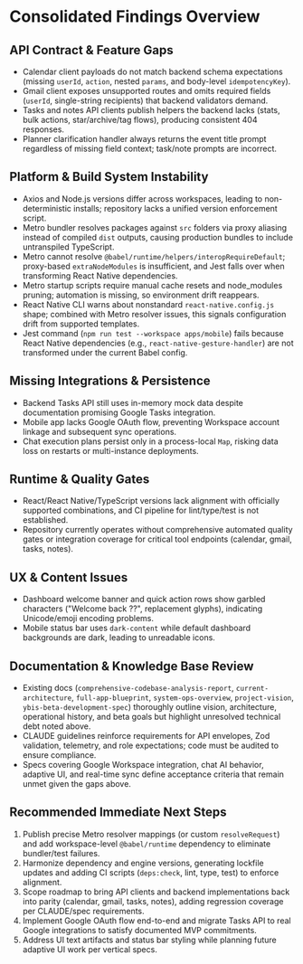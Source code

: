 # Consolidated Findings Overview

## API Contract & Feature Gaps
- Calendar client payloads do not match backend schema expectations (missing `userId`, `action`, nested `params`, and body-level `idempotencyKey`).
- Gmail client exposes unsupported routes and omits required fields (`userId`, single-string recipients) that backend validators demand.
- Tasks and notes API clients publish helpers the backend lacks (stats, bulk actions, star/archive/tag flows), producing consistent 404 responses.
- Planner clarification handler always returns the event title prompt regardless of missing field context; task/note prompts are incorrect.

## Platform & Build System Instability
- Axios and Node.js versions differ across workspaces, leading to non-deterministic installs; repository lacks a unified version enforcement script.
- Metro bundler resolves packages against `src` folders via proxy aliasing instead of compiled `dist` outputs, causing production bundles to include untranspiled TypeScript.
- Metro cannot resolve `@babel/runtime/helpers/interopRequireDefault`; proxy-based `extraNodeModules` is insufficient, and Jest falls over when transforming React Native dependencies.
- Metro startup scripts require manual cache resets and node_modules pruning; automation is missing, so environment drift reappears.
- React Native CLI warns about nonstandard `react-native.config.js` shape; combined with Metro resolver issues, this signals configuration drift from supported templates.
- Jest command (`npm run test --workspace apps/mobile`) fails because React Native dependencies (e.g., `react-native-gesture-handler`) are not transformed under the current Babel config.

## Missing Integrations & Persistence
- Backend Tasks API still uses in-memory mock data despite documentation promising Google Tasks integration.
- Mobile app lacks Google OAuth flow, preventing Workspace account linkage and subsequent sync operations.
- Chat execution plans persist only in a process-local `Map`, risking data loss on restarts or multi-instance deployments.

## Runtime & Quality Gates
- React/React Native/TypeScript versions lack alignment with officially supported combinations, and CI pipeline for lint/type/test is not established.
- Repository currently operates without comprehensive automated quality gates or integration coverage for critical tool endpoints (calendar, gmail, tasks, notes).

## UX & Content Issues
- Dashboard welcome banner and quick action rows show garbled characters ("Welcome back ??", replacement glyphs), indicating Unicode/emoji encoding problems.
- Mobile status bar uses `dark-content` while default dashboard backgrounds are dark, leading to unreadable icons.

## Documentation & Knowledge Base Review
- Existing docs (`comprehensive-codebase-analysis-report`, `current-architecture`, `full-app-blueprint`, `system-ops-overview`, `project-vision`, `ybis-beta-development-spec`) thoroughly outline vision, architecture, operational history, and beta goals but highlight unresolved technical debt noted above.
- CLAUDE guidelines reinforce requirements for API envelopes, Zod validation, telemetry, and role expectations; code must be audited to ensure compliance.
- Specs covering Google Workspace integration, chat AI behavior, adaptive UI, and real-time sync define acceptance criteria that remain unmet given the gaps above.

## Recommended Immediate Next Steps
1. Publish precise Metro resolver mappings (or custom `resolveRequest`) and add workspace-level `@babel/runtime` dependency to eliminate bundler/test failures.
2. Harmonize dependency and engine versions, generating lockfile updates and adding CI scripts (`deps:check`, lint, type, test) to enforce alignment.
3. Scope roadmap to bring API clients and backend implementations back into parity (calendar, gmail, tasks, notes), adding regression coverage per CLAUDE/spec requirements.
4. Implement Google OAuth flow end-to-end and migrate Tasks API to real Google integrations to satisfy documented MVP commitments.
5. Address UI text artifacts and status bar styling while planning future adaptive UI work per vertical specs.

